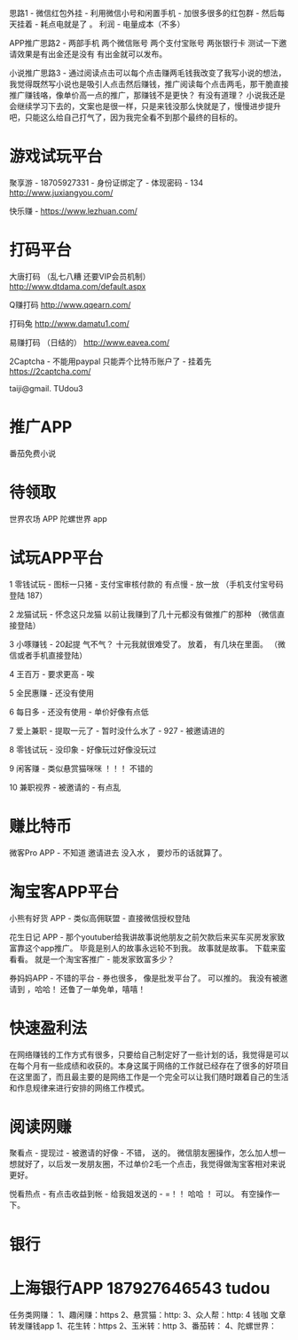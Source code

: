 

思路1 - 微信红包外挂 - 利用微信小号和闲置手机 - 加很多很多的红包群 - 然后每天挂着 - 耗点电就是了 。   利润 - 电量成本（不多） 

APP推广思路2 - 两部手机 两个微信账号 两个支付宝账号 两张银行卡  测试一下邀请效果是有出金还是没有 有出金就可以发布。

小说推广思路3 - 通过阅读点击可以每个点击赚两毛钱我改变了我写小说的想法， 我觉得既然写小说也是吸引人点击然后赚钱，推广阅读每个点击两毛，那干脆直接推广赚钱咯，像单价高一点的推广，那赚钱不是更快？  有没有道理？  小说我还是会继续学习下去的，文案也是很一样，只是来钱没那么快就是了，慢慢进步提升吧，只能这么给自己打气了，因为我完全看不到那个最终的目标的。


# 游戏试玩平台

聚享游 - 18705927331 - 身份证绑定了 - 体现密码 - 134 
http://www.juxiangyou.com/

快乐赚 - https://www.lezhuan.com/


# 打码平台

大唐打码 （乱七八糟 还要VIP会员机制）
http://www.dtdama.com/default.aspx

Q赚打码
http://www.qqearn.com/

打码兔
http://www.damatu1.com/

易赚打码  （日结的）
http://www.eavea.com/ 

2Captcha -  不能用paypal 只能弄个比特币账户了  - 挂着先
https://2captcha.com/

taiji@gmail. TUdou3
# 推广APP
番茄免费小说

# 待领取
世界农场 APP
陀螺世界 app
# 试玩APP平台

1 零钱试玩 - 图标一只猪 - 支付宝审核付款的 有点慢 - 放一放  （手机支付宝号码登陆 187）

2 龙猫试玩 - 怀念这只龙猫 以前让我赚到了几十元都没有做推广的那种 （微信直接登陆）

3 小啄赚钱 - 20起提 气不气？  十元我就很难受了。   放着， 有几块在里面。 （微信或者手机直接登陆）

4 王百万 - 要求更高 - 唉

5 全民惠赚 - 还没有使用

6 每日多 - 还没有使用 - 单价好像有点低

7 爱上兼职 - 提取一元了 - 暂时没什么水了 - 927 - 被邀请进的

8 零钱试玩 - 没印象 - 好像玩过好像没玩过

9 闲客赚 - 类似悬赏猫咪咪 ！！！  不错的

10 兼职视界 - 被邀请的 - 有点乱 

# 赚比特币

微客Pro APP - 不知道 邀请进去 没入水 ， 要炒币的话就算了。

# 淘宝客APP平台

小熊有好货 APP - 类似高佣联盟 - 直接微信授权登陆 

花生日记 APP - 那个youtuber给我讲故事说他朋友之前欠款后来买车买房发家致富靠这个app推广。  毕竟是别人的故事永远轮不到我。  故事就是故事。 下载来蛮看看。   就是一个淘宝客推广 - 能发家致富多少？ 

券妈妈APP - 不错的平台 -   券也很多， 像是批发平台了。   可以推的。  我没有被邀请到 ，哈哈！ 还鲁了一单免单，嘻嘻！

# 快速盈利法

在网络赚钱的工作方式有很多，只要给自己制定好了一些计划的话，我觉得是可以在每个月有一些成绩和收获的。本身这属于网络的工作就已经存在了很多的好项目在这里面了，而且最主要的是网络工作是一个完全可以让我们随时跟着自己的生活和作息规律来进行安排的网络工作模式。


# 阅读网赚 

聚看点 - 提现过 - 被邀请的好像 -  不错， 送的。    微信朋友圈操作，怎么加人想一想就好了，以后发一发朋友圈，不过单价2毛一个点击，我觉得做淘宝客相对来说更好。

悦看热点 - 有点击收益到帐 - 给我姐发送的 - =！！ 哈哈 ！ 可以。 有空操作一下。

# 银行

上海银行APP 187927646543  tudou 
======================================


任务类网赚：
1、趣闲赚：https
2、悬赏猫：http:
3、众人帮：http:
4 钱咖
文章转发赚钱app
1、花生转：https
2、玉米转：http
3、番茄转：
4、陀螺世界：

